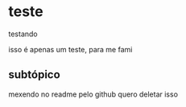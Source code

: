 # teste
testando

isso é apenas um teste, para me fami
## subtópico
mexendo no readme pelo github
quero deletar isso